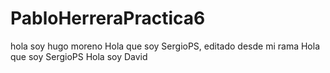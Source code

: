 # PabloHerreraPractica6
hola soy hugo moreno
Hola que soy SergioPS, editado desde mi rama
Hola que soy SergioPS
Hola soy David
